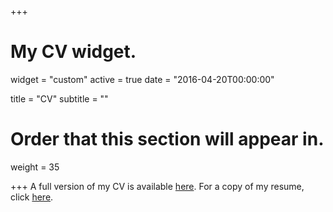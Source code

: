 +++
# My CV widget.
widget = "custom"
active = true
date = "2016-04-20T00:00:00"

title = "CV"
subtitle = ""

# Order that this section will appear in.
weight = 35


+++
A full version of my CV is available [here](http://www.roweno.nl/files/CV.pdf). For a copy of my resume, click [here](http://www.roweno.nl/files/Resume.pdf).


